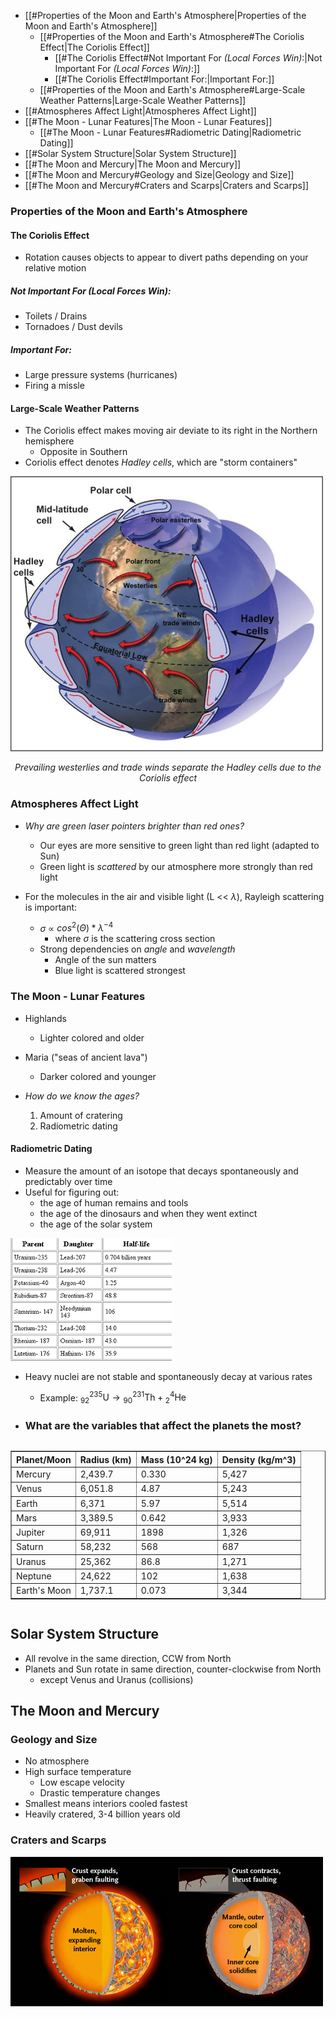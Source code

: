 - [[#Properties of the Moon and Earth's Atmosphere|Properties of the Moon and Earth's Atmosphere]]
	- [[#Properties of the Moon and Earth's Atmosphere#The Coriolis Effect|The Coriolis Effect]]
		- [[#The Coriolis Effect#Not Important For *(Local Forces Win)*:|Not Important For *(Local Forces Win)*:]]
		- [[#The Coriolis Effect#Important For:|Important For:]]
	- [[#Properties of the Moon and Earth's Atmosphere#Large-Scale Weather Patterns|Large-Scale Weather Patterns]]
- [[#Atmospheres Affect Light|Atmospheres Affect Light]]
- [[#The Moon - Lunar Features|The Moon - Lunar Features]]
	- [[#The Moon - Lunar Features#Radiometric Dating|Radiometric Dating]]
- [[#Solar System Structure|Solar System Structure]]
- [[#The Moon and Mercury|The Moon and Mercury]]
- [[#The Moon and Mercury#Geology and Size|Geology and Size]]
- [[#The Moon and Mercury#Craters and Scarps|Craters and Scarps]]

### Properties of the Moon and Earth's Atmosphere

#### The Coriolis Effect
- Rotation causes objects to appear to divert paths depending on your relative motion
##### Not Important For *(Local Forces Win)*:
- Toilets / Drains
- Tornadoes / Dust devils
##### Important For:
- Large pressure systems (hurricanes)
- Firing a missle

#### Large-Scale Weather Patterns
- The Coriolis effect makes moving air deviate to its right in the Northern hemisphere
	- Opposite in Southern
- Coriolis effect denotes *Hadley cells*, which are "storm containers"

![center](../zassets/Pasted%20image%2020230918115258.png)

<div style="text-align: center; width: 100%;font-style: italic;">Prevailing westerlies and trade winds separate the Hadley cells due to the Coriolis effect</div> 

### Atmospheres Affect Light
- *Why are green laser pointers brighter than red ones?*
	- Our eyes are more sensitive to green light than red light (adapted to Sun)
	- Green light is *scattered* by our atmosphere more strongly than red light

- For the molecules in the air and visible light (L << $\lambda$), Rayleigh scattering is important:
	- $\sigma$ ∝ $cos^{2}(\Theta) * \lambda^{-4}$
		- where $\sigma$ is the scattering cross section
	- Strong dependencies on *angle* and *wavelength*
		- Angle of the sun matters
		- Blue light is scattered strongest

### The Moon - Lunar Features
- Highlands
	- Lighter colored and older
- Maria ("seas of ancient lava")
	- Darker colored and younger

- *How do we know the ages?*
	1. Amount of cratering
	2. Radiometric dating

#### Radiometric Dating
- Measure the amount of an isotope that decays spontaneously and predictably over time
- Useful for figuring out:
	- the age of human remains and tools
	- the age of the dinosaurs and when they went extinct
	- the age of the solar system

![center](../zassets/Pasted%20image%2020230918120636.png)

- Heavy nuclei are not stable and spontaneously decay at various rates
	- Example:
		${}^{235}_{92} \text{U} → {}^{231}_{90} \text{Th} + {}^{4}_{2}\text{He}$

- ### What are the variables that affect the planets the most?

<div style="overflow-x: auto;">
    <table border="1" style="width: 100%; border-collapse: collapse;">
        <thead>
            <tr>
                <th>Planet/Moon</th>
                <th>Radius (km)</th>
                <th>Mass (10^24 kg)</th>
                <th>Density (kg/m^3)</th>
            </tr>
        </thead>
        <tbody>
            <tr>
                <td>Mercury</td>
                <td>2,439.7</td>
                <td>0.330</td>
                <td>5,427</td>
            </tr>
            <tr>
                <td>Venus</td>
                <td>6,051.8</td>
                <td>4.87</td>
                <td>5,243</td>
            </tr>
            <tr>
                <td>Earth</td>
                <td>6,371</td>
                <td>5.97</td>
                <td>5,514</td>
            </tr>
            <tr>
                <td>Mars</td>
                <td>3,389.5</td>
                <td>0.642</td>
                <td>3,933</td>
            </tr>
            <tr>
                <td>Jupiter</td>
                <td>69,911</td>
                <td>1898</td>
                <td>1,326</td>
            </tr>
            <tr>
                <td>Saturn</td>
                <td>58,232</td>
                <td>568</td>
                <td>687</td>
            </tr>
            <tr>
                <td>Uranus</td>
                <td>25,362</td>
                <td>86.8</td>
                <td>1,271</td>
            </tr>
            <tr>
                <td>Neptune</td>
                <td>24,622</td>
                <td>102</td>
                <td>1,638</td>
            </tr>
            <tr>
                <td>Earth's Moon</td>
                <td>1,737.1</td>
                <td>0.073</td>
                <td>3,344</td>
            </tr>
        </tbody>
    </table>
</div>

## Solar System Structure
- All revolve in the same direction, CCW from North
- Planets and Sun rotate in same direction, counter-clockwise from North
	- except Venus and Uranus (collisions)


## The Moon and Mercury
### Geology and Size
- No atmosphere
- High surface temperature
	- Low escape velocity
	- Drastic temperature changes
- Smallest means interiors cooled fastest
- Heavily cratered, 3-4 billion years old

### Craters and Scarps
![center](../zassets/Pasted%20image%2020230918123233.png)
